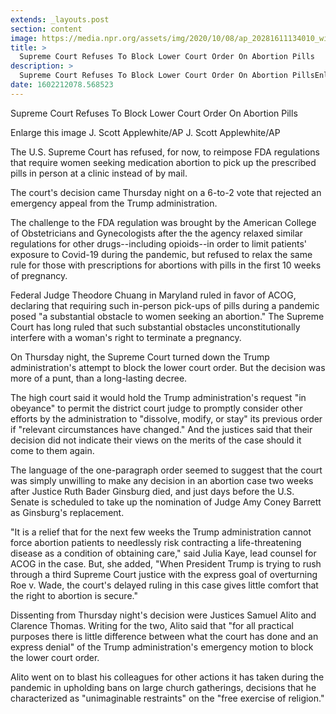 ```yaml
--- 
extends: _layouts.post 
section: content 
image: https://media.npr.org/assets/img/2020/10/08/ap_20281611134010_wide-61d10ffec5f39f5811251da152b10815e71dbf31.jpg?s=1400 
title: > 
  Supreme Court Refuses To Block Lower Court Order On Abortion Pills 
description: > 
  Supreme Court Refuses To Block Lower Court Order On Abortion PillsEnlarge this image J. Scott Applewhite/AP J. Scott Applewhite/APThe U.S. Supreme Court has refused, for now, to reimpose FDA regulations that require women seeking medication abortion to pick up the prescribed pills in person at a clinic instead of by mail.The court's decision came Thursday night on a 6-to-2 vote that rejected an emergency appeal from the Trump administration.The Supreme Court has long ruled that such substantial obstacles unconstitutionally interfere with a woman's right to terminate a pregnancy.On Thursday night, the Supreme Court turned down the Trump administration's attempt to block the lower court order.Writing for the two, Alito said that "for all practical purposes there is little difference between what the court has done and an express denial" of the Trump administration's emergency motion to block the lower court order. 
date: 1602212078.568523 
--- 
```

Supreme Court Refuses To Block Lower Court Order On Abortion Pills

Enlarge this image J. Scott Applewhite/AP J. Scott Applewhite/AP

The U.S. Supreme Court has refused, for now, to reimpose FDA regulations that require women seeking medication abortion to pick up the prescribed pills in person at a clinic instead of by mail.

The court's decision came Thursday night on a 6-to-2 vote that rejected an emergency appeal from the Trump administration.

The challenge to the FDA regulation was brought by the American College of Obstetricians and Gynecologists after the the agency relaxed similar regulations for other drugs--including opioids--in order to limit patients' exposure to Covid-19 during the pandemic, but refused to relax the same rule for those with prescriptions for abortions with pills in the first 10 weeks of pregnancy.

Federal Judge Theodore Chuang in Maryland ruled in favor of ACOG, declaring that requiring such in-person pick-ups of pills during a pandemic posed "a substantial obstacle to women seeking an abortion." The Supreme Court has long ruled that such substantial obstacles unconstitutionally interfere with a woman's right to terminate a pregnancy.

On Thursday night, the Supreme Court turned down the Trump administration's attempt to block the lower court order. But the decision was more of a punt, than a long-lasting decree.

The high court said it would hold the Trump administration's request "in obeyance" to permit the district court judge to promptly consider other efforts by the administration to "dissolve, modify, or stay" its previous order if "relevant circumstances have changed." And the justices said that their decision did not indicate their views on the merits of the case should it come to them again.

The language of the one-paragraph order seemed to suggest that the court was simply unwilling to make any decision in an abortion case two weeks after Justice Ruth Bader Ginsburg died, and just days before the U.S. Senate is scheduled to take up the nomination of Judge Amy Coney Barrett as Ginsburg's replacement.

"It is a relief that for the next few weeks the Trump administration cannot force abortion patients to needlessly risk contracting a life-threatening disease as a condition of obtaining care," said Julia Kaye, lead counsel for ACOG in the case. But, she added, "When President Trump is trying to rush through a third Supreme Court justice with the express goal of overturning Roe v. Wade, the court's delayed ruling in this case gives little comfort that the right to abortion is secure."

Dissenting from Thursday night's decision were Justices Samuel Alito and Clarence Thomas. Writing for the two, Alito said that "for all practical purposes there is little difference between what the court has done and an express denial" of the Trump administration's emergency motion to block the lower court order.

Alito went on to blast his colleagues for other actions it has taken during the pandemic in upholding bans on large church gatherings, decisions that he characterized as "unimaginable restraints" on the "free exercise of religion."